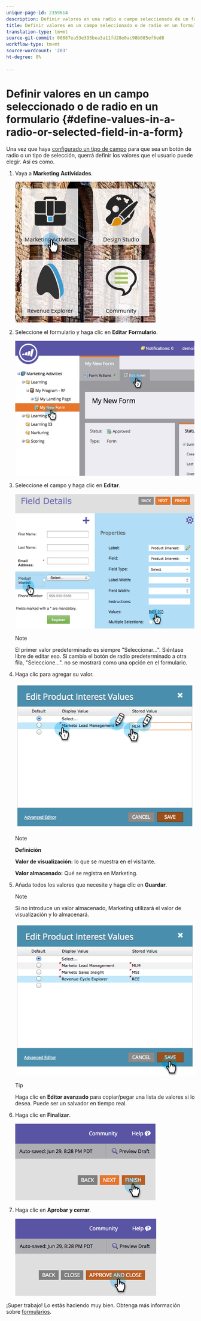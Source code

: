 ```yaml
---
unique-page-id: 2359614
description: Definir valores en una radio o campo seleccionado de un formulario - Documentos de marketing - Documentación del producto
title: Definir valores en un campo seleccionado o de radio en un formulario
translation-type: tm+mt
source-git-commit: 00887ea53e395bea3a11fd28e0ac98b085ef6ed8
workflow-type: tm+mt
source-wordcount: '203'
ht-degree: 0%

---
```



# Definir valores en un campo seleccionado o de radio en un formulario {#define-values-in-a-radio-or-selected-field-in-a-form}

Una vez que haya [configurado un tipo de campo](../../../../product-docs/administration/field-management/change-the-type-of-a-marketo-custom-field.md) para que sea un botón de radio o un tipo de selección, querrá definir los valores que el usuario puede elegir. Así es como.

1. Vaya a **Marketing** **Actividades**.

   ![](assets/ma.png)

1. Seleccione el formulario y haga clic en **Editar** **Formulario**.

   ![](assets/image2014-9-15-16-3a28-3a56.png)

1. Seleccione el campo y haga clic en **Editar**.

   ![](assets/image2014-9-15-16-3a29-3a6.png)

   >[!NOTE]
   >
   >El primer valor predeterminado es siempre &quot;Seleccionar...&quot;. Siéntase libre de editar eso. Si cambia el botón de radio predeterminado a otra fila, &quot;Seleccione...&quot;. no se mostrará como una opción en el formulario.

1. Haga clic para agregar su valor.

   ![](assets/image2014-9-15-16-3a29-3a18.png)

   >[!NOTE]
   >
   >**Definición**
   >
   >
   >**Valor de visualización:** lo que se muestra en el visitante.
   >
   >
   >**Valor almacenado:** Qué se registra en Marketing.

1. Añada todos los valores que necesite y haga clic en **Guardar**.

   >[!NOTE]
   >
   >Si no introduce un valor almacenado, Marketing utilizará el valor de visualización y lo almacenará.

   ![](assets/image2014-9-15-16-3a29-3a30.png)

   >[!TIP]
   >
   >Haga clic en **Editor avanzado** para copiar/pegar una lista de valores si lo desea. Puede ser un salvador en tiempo real.

1. Haga clic en **Finalizar**.

   ![](assets/image2014-9-15-16-3a29-3a43.png)

1. Haga clic en **Aprobar y cerrar**.

   ![](assets/image2014-9-15-16-3a29-3a57.png)

¡Super trabajo! Lo estás haciendo muy bien. Obtenga más información sobre [formularios](http://docs.marketo.com/display/docs/forms).
